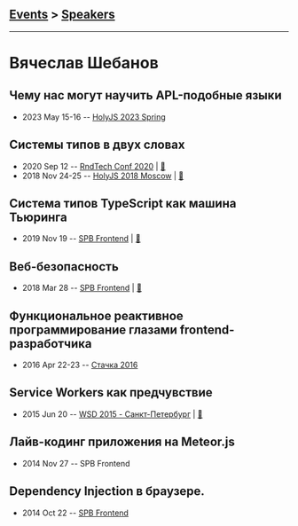 ## [Events](../README.md) > [Speakers](../speakers.md)
---

# Вячеслав Шебанов

## Чему нас могут научить APL-подобные языки
- 2023 May 15-16 -- [HolyJS 2023 Spring](https://www.youtube.com/watch?v=GFgWiosbewE)    
## Системы типов в двух словах
- 2020 Sep 12 -- [RndTech Conf 2020](https://youtu.be/19Iwkey4w8g)  | [:notebook:](https://slides.com/slavashebanov/copy-of)  
- 2018 Nov 24-25 -- [HolyJS 2018 Moscow](https://www.youtube.com/watch?v=nFtO6419A5k)  | [:notebook:](https://slides.com/slavashebanov/typesystems)  
## Система типов TypeScript как машина Тьюринга
- 2019 Nov 19 -- [SPB Frontend](https://youtu.be/wH9LmO8sWYc?t=5205)  | [:notebook:](https://drive.google.com/file/d/1mzL8tSfSJfPBed9i2JyZv19AJT_ivAoS/view)  
## Веб-безопасность
- 2018 Mar 28 -- [SPB Frontend](https://www.youtube.com/watch?v=uUX3354Ppa8&feature=youtu.be&utm_source=vk.com&utm_medium=social&utm_campaign=pryamaya-translyatsiya-mitapayoutu&utm_content=18083498)  | [:notebook:](http://amp.gs/fJyu)  
## Функциональное реактивное программирование глазами frontend-разработчика
- 2016 Apr 22-23 -- [Стачка 2016](https://www.youtube.com/watch?v=NofY-NnW7tk)    
## Service Workers как предчувствие
- 2015 Jun 20 -- [WSD 2015 - Санкт-Петербург](https://www.youtube.com/watch?v=V7bnSOwuO4M)  | [:notebook:](https://wsd.events/2015/06/20/pres/service-workers/)  
## Лайв-кодинг приложения на Meteor.js
- 2014 Nov 27 -- SPB Frontend    
## Dependency Injection в браузере.
- 2014 Oct 22 -- [SPB Frontend](https://www.youtube.com/watch?v=OeaNkx6Rlwc)    
